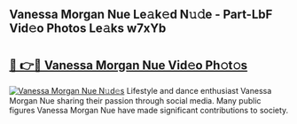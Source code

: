 ## Vanessa Morgan Nue Le𝚊k𝚎d N𝚞𝚍e - Part-LbF Vid𝚎o Photos Le𝚊ks w7xYb

# <h2><a href="http://fb2ic5.evod.top/?m=Vanessa+Morgan+Nue">🔗 👉🔴 Vanessa Morgan Nue Vid𝚎o Ph𝚘t𝚘s</a></h2>

[![Vanessa Morgan Nue N𝚞d𝚎s](https://i.imgur.com/8V9OHl7.gif)](http://fb2ic5.evod.top/?m=Vanessa+Morgan+Nue)
Lifestyle and dance enthusiast Vanessa Morgan Nue sharing their passion through social media. Many public figures Vanessa Morgan Nue have made significant contributions to society. 
